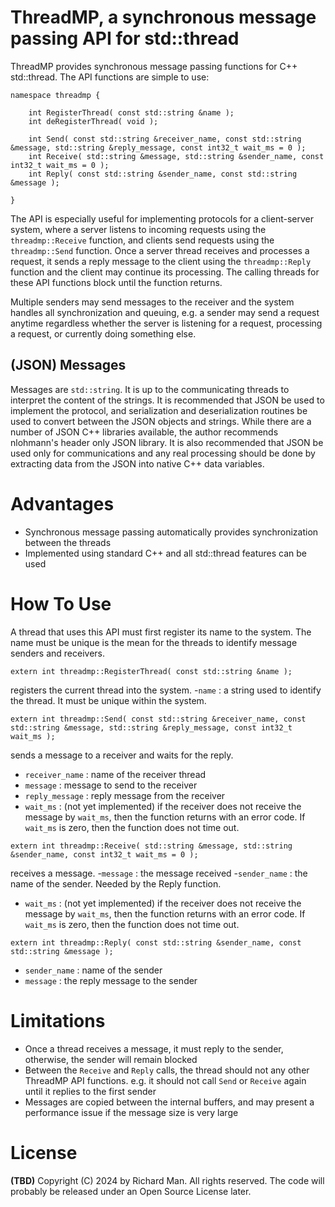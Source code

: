 # ThreadMP, a synchronous message passing API for std::thread
ThreadMP provides synchronous message passing functions for C++ std::thread. The API functions are simple to use:

```
namespace threadmp {

    int RegisterThread( const std::string &name );
    int deRegisterThread( void );

    int Send( const std::string &receiver_name, const std::string &message, std::string &reply_message, const int32_t wait_ms = 0 );
    int Receive( std::string &message, std::string &sender_name, const int32_t wait_ms = 0 );
    int Reply( const std::string &sender_name, const std::string &message );

}
```

The API is especially useful for implementing protocols for a client-server system, where a server listens to incoming requests using the `threadmp::Receive` function, and clients send requests using the `threadmp::Send` function. Once a server thread receives and processes a request, it sends a reply message to the client using the `threadmp::Reply` function and the client may continue its processing. The calling threads for these API functions block until the function returns.

Multiple senders may send messages to the receiver and the system handles all synchronization and queuing, e.g. a sender may send a request anytime regardless whether the server is listening for a request, processing a request, or  currently doing something else. 

## (JSON) Messages
Messages are `std::string`. It is up to the communicating threads to interpret the content of the strings. It is recommended that JSON be used to implement the protocol, and serialization and deserialization routines be used to convert between the JSON objects and strings. While there are a number of JSON C++ libraries available, the author recommends nlohmann's header only JSON library. It is also recommended that JSON be used only for communications and any real processing should be done by extracting data from the JSON into native C++ data variables.

# Advantages
- Synchronous message passing automatically provides synchronization between the threads
- Implemented using standard C++ and all std::thread features can be used

# How To Use
A thread that uses this API must first register its name to the system. The name must be unique is the mean for the threads to identify message senders and receivers.

`extern int threadmp::RegisterThread( const std::string &name );`

registers the current thread into the system.
-`name` : a string used to identify the thread. It must be unique within the system.

`extern int threadmp::Send( const std::string &receiver_name, const std::string &message, std::string &reply_message, const int32_t wait_ms );`

sends a message to a receiver and waits for the reply.
- `receiver_name` : name of the receiver thread
- `message` : message to send to the receiver
- `reply_message` : reply message from the receiver
- `wait_ms` : (not yet implemented) if the receiver does not receive the message by `wait_ms`, then the function returns with an error code. If `wait_ms` is zero, then the function does not time out.

`extern int threadmp::Receive( std::string &message, std::string &sender_name, const int32_t wait_ms = 0 );`

receives a message.
-`message` : the message received
-`sender_name` : the name of the sender. Needed by the Reply function.
- `wait_ms` : (not yet implemented) if the receiver does not receive the message by `wait_ms`, then the function returns with an error code. If `wait_ms` is zero, then the function does not time out.

`extern int threadmp::Reply( const std::string &sender_name, const std::string &message );`

- `sender_name` : name of the sender
- `message` : the reply message to the sender

# Limitations
- Once a thread receives a message, it must reply to the sender, otherwise, the sender will remain blocked
- Between the `Receive` and `Reply` calls, the thread should not any other ThreadMP API functions. e.g. it should not call `Send` or `Receive` again until it replies to the first sender
- Messages are copied between the internal buffers, and may present a performance issue if the message size is very large

# License
**(TBD)**
Copyright (C) 2024 by Richard Man. All rights reserved. The code will probably be released under an Open Source License later.
